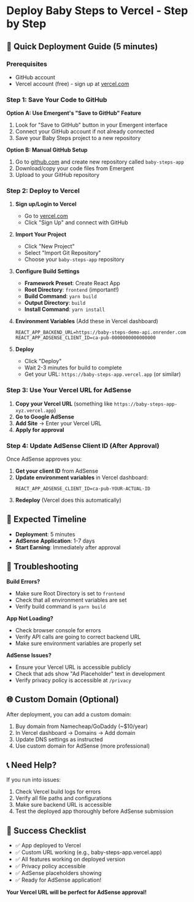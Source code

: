 # Deploy Baby Steps to Vercel - Step by Step

## 🚀 **Quick Deployment Guide (5 minutes)**

### **Prerequisites**
- GitHub account
- Vercel account (free) - sign up at [vercel.com](https://vercel.com)

### **Step 1: Save Your Code to GitHub**

**Option A: Use Emergent's "Save to GitHub" Feature**
1. Look for "Save to GitHub" button in your Emergent interface
2. Connect your GitHub account if not already connected
3. Save your Baby Steps project to a new repository

**Option B: Manual GitHub Setup** 
1. Go to [github.com](https://github.com) and create new repository called `baby-steps-app`
2. Download/copy your code files from Emergent
3. Upload to your GitHub repository

### **Step 2: Deploy to Vercel**

1. **Sign up/Login to Vercel**
   - Go to [vercel.com](https://vercel.com)
   - Click "Sign Up" and connect with GitHub

2. **Import Your Project**
   - Click "New Project" 
   - Select "Import Git Repository"
   - Choose your `baby-steps-app` repository

3. **Configure Build Settings**
   - **Framework Preset**: Create React App
   - **Root Directory**: `frontend` (important!)
   - **Build Command**: `yarn build`
   - **Output Directory**: `build`
   - **Install Command**: `yarn install`

4. **Environment Variables** (Add these in Vercel dashboard)
   ```
   REACT_APP_BACKEND_URL=https://baby-steps-demo-api.onrender.com
   REACT_APP_ADSENSE_CLIENT_ID=ca-pub-0000000000000000
   ```

5. **Deploy**
   - Click "Deploy"
   - Wait 2-3 minutes for build to complete
   - Get your URL: `https://baby-steps-app.vercel.app` (or similar)

### **Step 3: Use Your Vercel URL for AdSense**

1. **Copy your Vercel URL** (something like `https://baby-steps-app-xyz.vercel.app`)
2. **Go to Google AdSense**
3. **Add Site** → Enter your Vercel URL
4. **Apply for approval**

### **Step 4: Update AdSense Client ID (After Approval)**

Once AdSense approves you:
1. **Get your client ID** from AdSense
2. **Update environment variables** in Vercel dashboard:
   ```
   REACT_APP_ADSENSE_CLIENT_ID=ca-pub-YOUR-ACTUAL-ID
   ```
3. **Redeploy** (Vercel does this automatically)

## 🎯 **Expected Timeline**
- **Deployment**: 5 minutes
- **AdSense Application**: 1-7 days  
- **Start Earning**: Immediately after approval

## 🔧 **Troubleshooting**

**Build Errors?**
- Make sure Root Directory is set to `frontend`
- Check that all environment variables are set
- Verify build command is `yarn build`

**App Not Loading?**
- Check browser console for errors
- Verify API calls are going to correct backend URL
- Make sure environment variables are properly set

**AdSense Issues?**
- Ensure your Vercel URL is accessible publicly
- Check that ads show "Ad Placeholder" text in development
- Verify privacy policy is accessible at `/privacy`

## 🌐 **Custom Domain (Optional)**

After deployment, you can add a custom domain:
1. Buy domain from Namecheap/GoDaddy (~$10/year)
2. In Vercel dashboard → Domains → Add domain
3. Update DNS settings as instructed
4. Use custom domain for AdSense (more professional)

## 📞 **Need Help?**

If you run into issues:
1. Check Vercel build logs for errors
2. Verify all file paths and configurations
3. Make sure backend URL is accessible
4. Test the deployed app thoroughly before AdSense submission

## 🎉 **Success Checklist**

- ✅ App deployed to Vercel
- ✅ Custom URL working (e.g., baby-steps-app.vercel.app)
- ✅ All features working on deployed version
- ✅ Privacy policy accessible
- ✅ AdSense placeholders showing
- ✅ Ready for AdSense application!

**Your Vercel URL will be perfect for AdSense approval!**